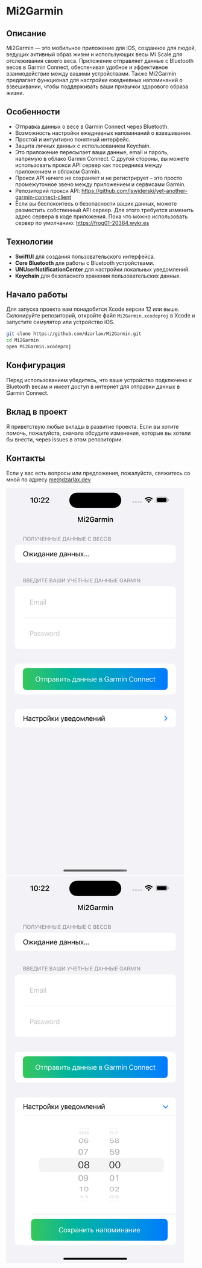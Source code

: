 # Mi2Garmin

## Описание
Mi2Garmin — это мобильное приложение для iOS, созданное для людей, ведущих активный образ жизни и использующих весы Mi Scale для отслеживания своего веса. Приложение  отправляет данные с Bluetooth весов в Garmin Connect, обеспечивая удобное и эффективное взаимодействие между вашими устройствами. Также Mi2Garmin предлагает функционал для настройки ежедневных напоминаний о взвешивании, чтобы поддерживать ваши привычки здорового образа жизни.

## Особенности
- Отправка данных о весе в Garmin Connect через Bluetooth.
- Возможность настройки ежеднeвных напоминаний о взвешивании.
- Простой и интуитивно понятный интерфейс.
- Защита личных данных с использованием Keychain.
- Это приложение пересылает ваши данные, email и пароль, напрямую в облако Garmin Connect.  С другой стороны, вы можете использовать прокси API сервер как посредника между приложением и облаком Garmin.
- Прокси API ничего не сохраняет и не регистрирует – это просто промежуточное звено между приложением и сервисами Garmin.
- Репозиторий прокси API: https://github.com/lswiderski/yet-another-garmin-connect-client
- Если вы беспокоитесь о безопасности ваших данных, можете разместить собственный API сервер. Для этого требуется изменить адрес сервера в коде приложения. Пока что можно использовать сервер по умолчанию: https://frog01-20364.wykr.es

## Технологии
- **SwiftUI** для создания пользовательского интерфейса.
- **Core Bluetooth** для работы с Bluetooth устройствами.
- **UNUserNotificationCenter** для настройки локальных уведомлений.
- **Keychain** для безопасного хранения пользовательских данных.

## Начало работы
Для запуска проекта вам понадобится Xcode версии 12 или выше. Склонируйте репозиторий, откройте файл `Mi2Garmin.xcodeproj` в Xcode и запустите симулятор или устройство iOS.

``` bash 
git clone https://github.com/dzarlax/Mi2Garmin.git
cd Mi2Garmin
open Mi2Garmin.xcodeproj
```

## Конфигурация
Перед использованием убедитесь, что ваше устройство подключено к Bluetooth весам и имеет доступ в интернет для отправки данных в Garmin Connect.

## Вклад в проект
Я приветствую любые вклады в развитие проекта. Если вы хотите помочь, пожалуйста, сначала обсудите изменения, которые вы хотели бы внести, через issues в этом репозитории.


## Контакты
Если у вас есть вопросы или предложения, пожалуйста, свяжитесь со мной по адресу me@dzarlax.dev

![Main screen](Screenshot.png) ![Main screen with notification](Screenshot2.png)
